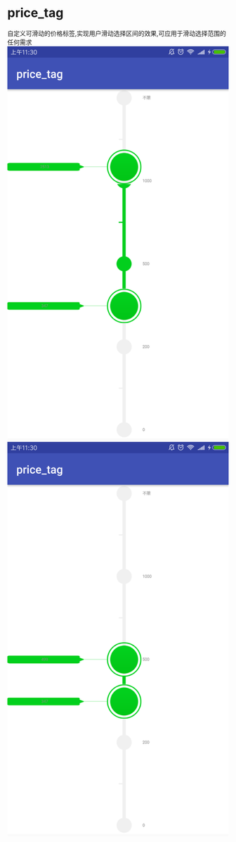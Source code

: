 # price_tag
自定义可滑动的价格标签,实现用户滑动选择区间的效果,可应用于滑动选择范围的任何需求
![image](http://github.com/KingDHJ/price_tag/raw/master/image/Screenshot_2017-03-02-11-30-09-825_com.dhj.price_.png)
![image](http://github.com/KingDHJ/price_tag/raw/master/image/Screenshot_2017-03-02-11-30-53-163_com.dhj.price_.png)

